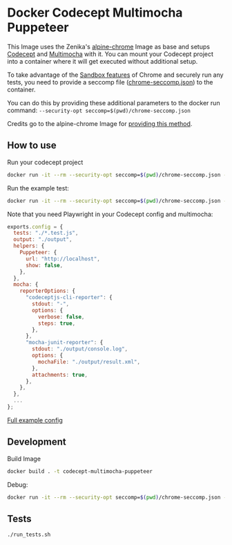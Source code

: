 # Docker Codecept Multimocha Puppeteer

This Image uses the Zenika's [alpine-chrome](https://github.com/Zenika/alpine-chrome) Image as base and setups [Codecept](https://codecept.io/) and [Multimocha](https://codecept.io/reports/#multi-reports) with it. You can mount your Codecept project into a container where it will get executed without additional setup.

To take advantage of the [Sandbox features](https://chromium.googlesource.com/chromium/src/+/master/docs/design/sandbox.md) of Chrome and securely run any tests, you need to provide a seccomp file ([chrome-seccomp.json](chrome-seccomp.json)) to the container.

You can do this by providing these additional parameters to the docker run command: `--security-opt seccomp=$(pwd)/chrome-seccomp.json`

Credits go to the alpine-chrome Image for [providing this method](https://github.com/Zenika/alpine-chrome#-the-best-with-seccomp).

## How to use

Run your codecept project

```sh
docker run -it --rm --security-opt seccomp=$(pwd)/chrome-seccomp.json -v /path/to/your/codecept/folder:/tests codecept-multimocha-puppeteer:latest
```

Run the example test:

```sh
docker run -it --rm --security-opt seccomp=$(pwd)/chrome-seccomp.json -v $(pwd)/test/sample:/usr/src/app/test codecept-multimocha-puppeteer:latest
```

Note that you need Playwright in your Codecept config and multimocha:

```js
exports.config = {
  tests: "./*.test.js",
  output: "./output",
  helpers: {
    Puppeteer: {
      url: "http://localhost",
      show: false,
    },
  },
  mocha: {
    reporterOptions: {
      "codeceptjs-cli-reporter": {
        stdout: "-",
        options: {
          verbose: false,
          steps: true,
        },
      },
      "mocha-junit-reporter": {
        stdout: "./output/console.log",
        options: {
          mochaFile: "./output/result.xml",
        },
        attachments: true,
      },
    },
  },
  ...
};
```

[Full example config](./test/sample/codecept.conf.js)

## Development

Build Image

```sh
docker build . -t codecept-multimocha-puppeteer
```

Debug:

```sh
docker run -it --rm --security-opt seccomp=$(pwd)/chrome-seccomp.json -v $(pwd)/test/sample:/tests codecept-multimocha-puppeteer:latest /bin/ash
```

## Tests

```sh
./run_tests.sh
```
